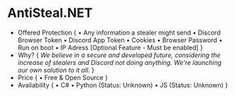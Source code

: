 # AntiSteal.NET
- Offered Protection
{
• Any information a stealer might send
• Discord Browser Token
• Discord App Token
• Cookies
• Browser Password
• Run on boot
• IP Adress [Optional Feature - Must be enabled]
}
- Why?
{
*We believe in a secure and developed future, considering the increase of stealers and Discord not doing anything. 
We're launching our own solution to it all.*
}
- Price
{
• Free & Open Source
}
- Availability
{
• C#
• Python (Status: Unknown)
• JS (Status: Unknown)
}
